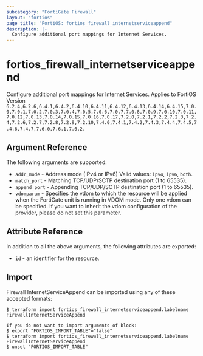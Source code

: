 ```yaml
---
subcategory: "FortiGate Firewall"
layout: "fortios"
page_title: "FortiOS: fortios_firewall_internetserviceappend"
description: |-
  Configure additional port mappings for Internet Services.
---
```


# fortios_firewall_internetserviceappend
Configure additional port mappings for Internet Services. Applies to FortiOS Version `6.2.4,6.2.6,6.4.1,6.4.2,6.4.10,6.4.11,6.4.12,6.4.13,6.4.14,6.4.15,7.0.0,7.0.1,7.0.2,7.0.3,7.0.4,7.0.5,7.0.6,7.0.7,7.0.8,7.0.9,7.0.10,7.0.11,7.0.12,7.0.13,7.0.14,7.0.15,7.0.16,7.0.17,7.2.0,7.2.1,7.2.2,7.2.3,7.2.4,7.2.6,7.2.7,7.2.8,7.2.9,7.2.10,7.4.0,7.4.1,7.4.2,7.4.3,7.4.4,7.4.5,7.4.6,7.4.7,7.6.0,7.6.1,7.6.2`.

## Argument Reference

The following arguments are supported:

* `addr_mode` - Address mode (IPv4 or IPv6) Valid values: `ipv4`, `ipv6`, `both`.
* `match_port` - Matching TCP/UDP/SCTP destination port (1 to 65535).
* `append_port` - Appending TCP/UDP/SCTP destination port (1 to 65535).
* `vdomparam` - Specifies the vdom to which the resource will be applied when the FortiGate unit is running in VDOM mode. Only one vdom can be specified. If you want to inherit the vdom configuration of the provider, please do not set this parameter.


## Attribute Reference

In addition to all the above arguments, the following attributes are exported:
* `id` - an identifier for the resource.

## Import

Firewall InternetServiceAppend can be imported using any of these accepted formats:
```
$ terraform import fortios_firewall_internetserviceappend.labelname FirewallInternetServiceAppend

If you do not want to import arguments of block:
$ export "FORTIOS_IMPORT_TABLE"="false"
$ terraform import fortios_firewall_internetserviceappend.labelname FirewallInternetServiceAppend
$ unset "FORTIOS_IMPORT_TABLE"
```
